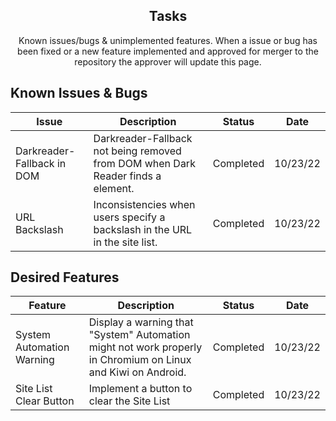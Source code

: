 <h2 align="center">Tasks</h2>

<p align="center">Known issues/bugs & unimplemented features. When a issue or bug has been fixed or a new feature implemented and approved for merger to the repository the approver will update this page.</p> 

## Known Issues & Bugs

| **Issue** | **Description** | **Status** | **Date** |
|---|---|---|---|
|Darkreader-Fallback in DOM|Darkreader-Fallback not being removed from DOM when Dark Reader finds a <meta name="darkreader-lock"> element.|Completed|10/23/22|
|URL Backslash|Inconsistencies when users specify a backslash in the URL in the site list.|Completed|10/23/22|

## Desired Features

| **Feature** | **Description** | **Status** | **Date** |
|---|---|---|---|
|System Automation Warning|Display a warning that "System" Automation might not work properly in Chromium on Linux and Kiwi on Android.|Completed|10/23/22|
|Site List Clear Button|Implement a button to clear the Site List|Completed|10/23/22|
